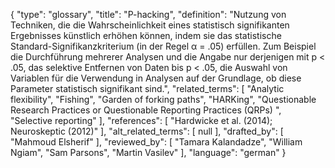{
    "type": "glossary",
    "title": "P-hacking",
    "definition": "Nutzung von Techniken, die die Wahrscheinlichkeit eines statistisch signifikanten Ergebnisses künstlich erhöhen können, indem sie das statistische Standard-Signifikanzkriterium (in der Regel α = .05) erfüllen. Zum Beispiel die Durchführung mehrerer Analysen und die Angabe nur derjenigen mit  p < .05, das selektive Entfernen von Daten bis p < .05, die Auswahl von Variablen für die Verwendung in Analysen auf der Grundlage, ob diese Parameter statistisch signifikant sind.",
    "related_terms": [
        "Analytic flexibility",
        "Fishing",
        "Garden of forking paths",
        "HARKing",
        "Questionable Research Practices or Questionable Reporting Practices (QRPs) ",
        "Selective reporting"
    ],
    "references": [
        "Hardwicke et al. (2014); Neuroskeptic (2012)"
    ],
    "alt_related_terms": [
        null
    ],
    "drafted_by": [
        "Mahmoud Elsherif"
    ],
    "reviewed_by": [
        "Tamara Kalandadze",
        "William Ngiam",
        "Sam Parsons",
        "Martin Vasilev"
    ],
    "language": "german"
}